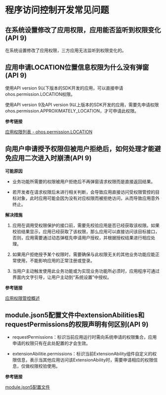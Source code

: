 # 程序访问控制开发常见问题


## 在系统设置修改了应用权限，应用能否监听到权限变化(API 9)

在系统设置修改了应用权限，三方应用无法监听到权限变化的。


## 应用申请LOCATION位置信息权限为什么没有弹窗(API 9)

使用API version 9以下版本的SDK开发的应用，可以直接申请ohos.permission.LOCATION权限。

使用API version 9及API version 9以上版本的SDK开发的应用，需要先申请权限ohos.permission.APPROXIMATELY_LOCATION，才可申请此权限。

**参考链接**

[应用权限列表 - ohos.permission.LOCATION](../security/AccessToken/permissions-for-all-user.md#ohospermissionlocation)


## 向用户申请授予权限但被用户拒绝后，如何处理才能避免应用二次进入时崩溃(API 9)

**可能原因**

- 业务功能所需要的权限被用户拒绝后不再弹窗请求权限而是直接返回结果。

- 若开发者在请求权限后未进行相关判断，会导致应用直接访问受权限管控的目标对象，此时应用可能会因为没有对应权限而被拒绝访问，从而导致应用意外终止。

**解决措施**

1. 应用在调用受权限保护的接口前，需要先校验应用是否已经获取该权限。如果校验结果显示，应用已经获取了该权限，那么应用可以直接访问该目标接口，否则，应用需要通过动态弹框先申请用户授权，并根据授权结果进行相应处理。

2. 如果用户拒绝授予某个权限时，需要确保与此权限无关的其他业务功能应能正常使用，不能影响应用的正常注册或登录。

3. 当用户主动触发使用此业务功能或为实现业务功能所必须时，应用程序可通过界面内文字引导，让用户主动到“系统设置”中授权。

**参考链接**

[应用权限管控概述](../security/AccessToken/access-token-overview.md)

## module.json5配置文件中extensionAbilities和requestPermissions的权限声明有何区别(API 9)

- requestPermissions：标识当前应用运行时需向系统申请的权限集合，应用申请的权限只有在此处配置的才会生效。

- extensionAbilitie.permissions：标识当前ExtensionAbility组件自定义的权限信息，表示当其他应用访问该ExtensionAbility时，需要申请相应的权限信息，仅做权限校验使用。

**参考链接**

[module.json5配置文件](../quick-start/module-configuration-file.md)

